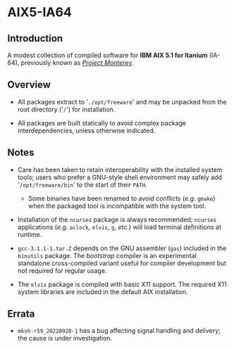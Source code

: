 # AIX5-IA64

## Introduction

A modest collection of compiled software for **IBM AIX 5.1 for Itanium** (IA-64), previously known as [*Project Monterey*](https://en.wikipedia.org/wiki/Project_Monterey).

## Overview

* All packages extract to '`./opt/freeware`' and may be unpacked from the root directory ('`/`') for installation.

* All packages are built statically to avoid complex package interdependencies, unless otherwise indicated.

## Notes

* Care has been taken to retain interoperability with the installed system tools; users who prefer a GNU-style shell environment may safely add '`/opt/freeware/bin`' to the start of their `PATH`.

  * Some binaries have been renamed to avoid conflicts (*e.g.* `gmake`) when the packaged tool is incompatible with the system tool.

* Installation of the `ncurses` package is always recommended; `ncurses` applications (*e.g.* `aclock`, `elvis`, `g`, *etc.*) will load terminal definitions at runtime.

* `gcc-3.1.1-1.tar.Z` depends on the GNU assembler (`gas`) included in the `binutils` package.  The *bootstrap* compiler is an experimental standalone cross-compiled variant useful for compiler development but not required for regular usage.

* The `elvis` package is compiled with basic X11 support.  The required X11 system libraries are included in the default AIX installation.

## Errata

* `mksh-r59_20220928-1` has a bug affecting signal handling and delivery; the cause is under investigation.
